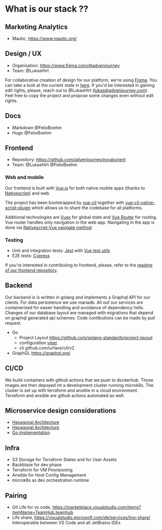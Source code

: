 # What is our stack ??

## Marketing Analytics
- Mautic, https://www.mautic.org/

## Design / UX
- Organisation: https://www.figma.com/@advenjourney
- Team: @LukasHirt

For collaborative creation of design for our platform, we're using [Figma](https://www.figma.com). You can take a look at the current state in [here](https://www.figma.com/files/project/22290834/Novaturient). If you'd be interested in gaining edit rights, please, reach out to @LukasHirt (lukas@advenjourney.com). Feel free to copy the project and propose some changes even without edit rights.

## Docs
- Markdown @FelixBoehm
- Hugo @FelixBoehm


## Frontend
- Repository: https://github.com/advenjourney/novaturient
- Team: @LukasHirt @FelixBoehm

### Web and mobile
Our frontend is built with [Vue.js](https://vuejs.org/) for both native mobile apps (thanks to [Nativescript](https://nativescript-vue.org/)) and web.

The project has been bootstrapped by [vue-cli](https://cli.vuejs.org/) together with [vue-cli-native-script-plugin](https://github.com/nativescript-vue/vue-cli-plugin-nativescript-vue) which allows us to share the codebase for all platforms.

Additional technologies are [Vuex](https://vuex.vuejs.org/) for global state and [Vue Router](https://router.vuejs.org/) for routing. Vue router handles only navigation in the web app. Navigating in the app is done via [Nativescript-Vue navigate method](https://nativescript-vue.org/en/docs/routing/manual-routing/#navigatetocomponent-options).

### Testing
- Unit and integration tests: [Jest](https://jestjs.io/) with [Vue test utils](https://vue-test-utils.vuejs.org/)
- E2E tests: [Cypress](https://www.cypress.io/)

If you're interested in contributing to frontend, please, refer to the [readme of our frontend repository](https://github.com/advenjourney/novaturient/blob/main/README.md).

## Backend
Our backend is is written in golang and implements a Graphql API for our clients.
For data persistence we use mariadb. All ouf our services are containerized for easier handling and avoidance of dependency hells. Changes of our database layout are managed with migrations that depend on graphql generated api schemes. Code contibutions can be made by pull request.

- Go
  - Project Layout https://github.com/golang-standards/project-layout
  - configuration [viper](github.com/spf13/viper)
  - cli github.com/urfave/cli/v2
- GraphQL https://graphql.org/

## CI/CD
We build containers with github actions that we push to dockerhub. Those images are then depoyed int a development cluster running microk8s. The cluster is set up with terraform and ansible in a cloud environment. Terraform and ansible are github actions automated as well.

## Microservice design considerations
- [Hexagonal Architecture](https://netflixtechblog.com/ready-for-changes-with-hexagonal-architecture-b315ec967749)
- [Hexagonal Architecture](https://alistair.cockburn.us/hexagonal-architecture/)
- [Go implementation](https://github.com/PacktPublishing/Learning-Functional-Programming-in-Go/tree/master/Chapter06/04_onion/src/domain)

## Infra
- S3 Storage for Terraform States and for User Assets
- Backblaze for dev phase
- Terraform for VM Provisioning
- Ansible for Host Config Management
- microk8s as dev orchestration runtime

## Pairing
- Git Life for vs code, https://marketplace.visualstudio.com/items?itemName=TeamHub.teamhub
- Life share, https://visualstudio.microsoft.com/de/services/live-share/ Interoperable between VS Code and all JetBrains IDEs
